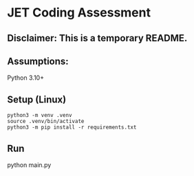 # JET Coding Assessment

## Disclaimer: This is a temporary README.

## Assumptions: 
Python 3.10+

## Setup (Linux)
```
python3 -m venv .venv
source .venv/bin/activate
python3 -m pip install -r requirements.txt
```

## Run

python main.py
